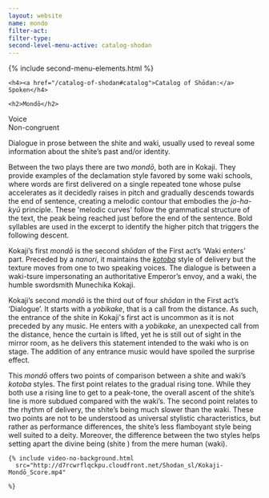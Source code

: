 ```yaml
---
layout: website
name: mondo
filter-act:
filter-type:
second-level-menu-active: catalog-shodan
---
```


{% include second-menu-elements.html %}

<main class="page-content">
  <div class="text-container">

    <h4><a href="/catalog-of-shodan#catalog">Catalog of Shōdan:</a> Spoken</h4>

    <h2>Mondō</h2>

  <div class="introductory-table">
    <div class="introductory-table__element">
      <div class="introductory-table__term">Voice</div>
      <div class="introductory-table__definition">Non-congruent</div>
    </div>
  </div>

  <p>Dialogue in prose between the shite and waki, usually used to reveal some information about the shite’s past and/or identity.</p>

  <p>Between the two plays there are two <em>mondō</em>, both are in Kokaji. They provide examples of the declamation style favored by some waki schools, where words are first delivered on a single repeated tone whose pulse accelerates as it decidedly raises in pitch and gradually descends towards the end of sentence, creating a melodic contour that embodies the <em>jo-ha-kyū</em> principle. These 'melodic curves' follow the grammatical structure of the text, the peak being reached just before the end of the sentence.
  Bold syllables are used in the excerpt to identify the higher pitch that triggers the following descent.</p>

  <p>Kokaji’s first <em>mondō</em> is the second <em>shōdan</em> of the First act’s ‘Waki enters’ part. Preceded by a <em>nanori</em>, it maintains the <a href="/music/voices#Spoken" target="_blank"><em>kotoba</em></a> style of delivery but the texture moves from one to two speaking voices.
  The dialogue is between a waki-tsure impersonating an authoritative Emperor’s envoy, and a waki, the humble swordsmith Munechika Kokaji.</p>

  <p>Kokaji’s second <em>mondō</em> is the third out of four <em>shōdan</em> in the First act’s ‘Dialogue’.  It starts with a <em>yobikake</em>, that is a call from the distance. As such, the entrance of the shite in Kokaji's first act is uncommon as it is not preceded by any music. He enters with a <em>yobikake</em>, an unexpected call from the distance, hence the curtain is lifted, yet he is still out of sight in the mirror room, as he delivers this statement intended to the waki who is on stage. The addition of any entrance music would have spoiled the surprise effect.</p>
  <p>This <em>mondō</em> offers two points of comparison between a shite and waki’s <em>kotoba</em> styles.
  The first point relates to the gradual rising tone. While they both use a rising line to get to a peak-tone, the overall ascent of the shite’s line is more subdued compared with the waki’s. The second point relates to the rhythm of delivery, the shite’s being much slower than the waki. These two points are not to be understood as universal stylistic characteristics, but rather as performance differences, the shite’s less flamboyant style being well suited to a deity. Moreover, the difference between the two styles helps setting apart the divine being (shite ) from the mere human (waki).</p>

    {% include video-no-background.html
      src="http://d7rcwrflqckpu.cloudfront.net/Shodan_sl/Kokaji-Mondō_Score.mp4"

    %}
</div>
</main>
